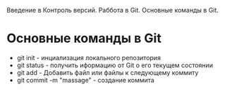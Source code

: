 Введение в Контроль версий. Раббота в Git. Основные команды в Git.

# Основные команды в Git

* git init - инциализация локального репозитория
* git status - получить иформацию от Git о его текущем состоянии
* git add - Добавить файл или файлы к следующему коммиту
* git commit -m "massage" - создание коммита
